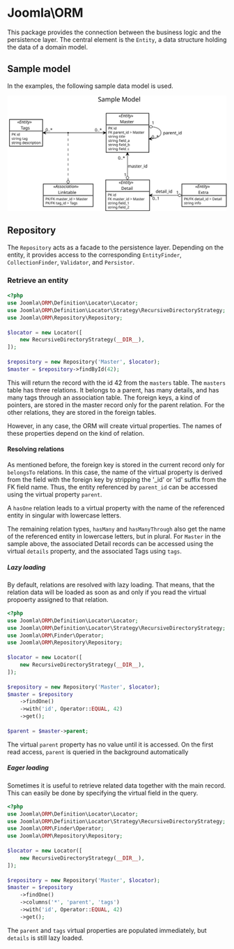 # Joomla\ORM

This package provides the connection between the business logic and the persistence layer.
The central element is the `Entity`, a data structure holding the data of a domain model.

## Sample model

In the examples, the following sample data model is used.

![Sample model](../../svg/testmodel.svg)

## Repository

The `Repository` acts as a facade to the persistence layer.
Depending on the entity, it provides access to the corresponding `EntityFinder`,
`CollectionFinder`, `Validator`, and `Persistor`.

### Retrieve an entity

```php
<?php
use Joomla\ORM\Definition\Locator\Locator;
use Joomla\ORM\Definition\Locator\Strategy\RecursiveDirectoryStrategy;
use Joomla\ORM\Repository\Repository;

$locator = new Locator([
	new RecursiveDirectoryStrategy(__DIR__),
]);

$repository = new Repository('Master', $locator);
$master = $repository->findById(42);
```

This will return the record with the id 42 from the `masters` table.
The `masters` table has three relations.
It belongs to a parent, has many details, and has many tags through an association table.
The foreign keys, a kind of pointers, are stored in the master record only for the parent relation.
For the other relations, they are stored in the foreign tables.

However, in any case, the ORM will create virtual properties.
The names of these properties depend on the kind of relation.

#### Resolving relations

As mentioned before, the foreign key is stored in the current record only for `belongsTo` relations.
In this case, the name of the virtual property is derived from the field with the foreign key
by stripping the '_id' or 'id' suffix from the FK field name.
Thus, the entity referenced by `parent_id` can be accessed using the virtual property `parent`. 

A `hasOne` relation leads to a virtual property with the name of the referenced entity
in singular with lowercase letters.

The remaining relation types, `hasMany` and `hasManyThrough` also get the name of the referenced entity
in lowercase letters, but in plural.
For `Master` in the sample above, the associated Detail records can be accessed using the virtual `details` property,
and the associated Tags using `tags`. 

##### Lazy loading

By default, relations are resolved with lazy loading.
That means, that the relation data will be loaded as soon as and only if you read the virtual propoerty assigned to that relation.

```php
<?php
use Joomla\ORM\Definition\Locator\Locator;
use Joomla\ORM\Definition\Locator\Strategy\RecursiveDirectoryStrategy;
use Joomla\ORM\Finder\Operator;
use Joomla\ORM\Repository\Repository;

$locator = new Locator([
	new RecursiveDirectoryStrategy(__DIR__),
]);

$repository = new Repository('Master', $locator);
$master = $repository
    ->findOne()
    ->with('id', Operator::EQUAL, 42)
    ->get();

$parent = $master->parent;
```

The virtual `parent` property has no value until it is accessed.
On the first read access, `parent` is queried in the background automatically 

##### Eager loading

Sometimes it is useful to retrieve related data together with the main record.
This can easily be done by specifying the virtual field in the query.

```php
<?php
use Joomla\ORM\Definition\Locator\Locator;
use Joomla\ORM\Definition\Locator\Strategy\RecursiveDirectoryStrategy;
use Joomla\ORM\Finder\Operator;
use Joomla\ORM\Repository\Repository;

$locator = new Locator([
	new RecursiveDirectoryStrategy(__DIR__),
]);

$repository = new Repository('Master', $locator);
$master = $repository
    ->findOne()
    ->columns('*', 'parent', 'tags')
    ->with('id', Operator::EQUAL, 42)
    ->get();
```

The `parent` and `tags` virtual properties are populated immediately,
but `details` is still lazy loaded.
